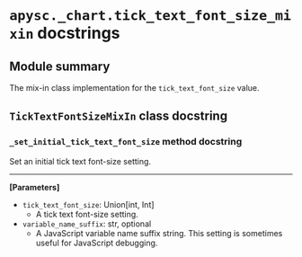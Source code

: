 # `apysc._chart.tick_text_font_size_mixin` docstrings

## Module summary

The mix-in class implementation for the `tick_text_font_size` value.

## `TickTextFontSizeMixIn` class docstring

### `_set_initial_tick_text_font_size` method docstring

Set an initial tick text font-size setting.<hr>

**[Parameters]**

- `tick_text_font_size`: Union[int, Int]
  - A tick text font-size setting.
- `variable_name_suffix`: str, optional
  - A JavaScript variable name suffix string. This setting is sometimes useful for JavaScript debugging.